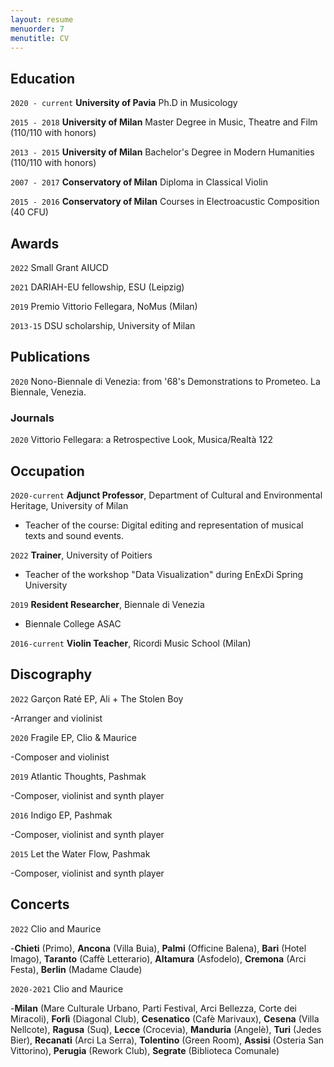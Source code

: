 ```yaml
---
layout: resume
menuorder: 7
menutitle: CV
---
```


## Education

`2020 - current`
__University of Pavia__
Ph.D in Musicology

`2015 - 2018`
__University of Milan__
Master Degree in Music, Theatre and Film (110/110 with honors)

`2013 - 2015`
__University of Milan__
Bachelor's Degree in Modern Humanities (110/110 with honors)


`2007 - 2017`
__Conservatory of Milan__
Diploma in Classical Violin

`2015 - 2016`
__Conservatory of Milan__
Courses in Electroacustic Composition (40 CFU)

## Awards

`2022`
Small Grant AIUCD 

`2021`
DARIAH-EU fellowship, ESU (Leipzig)

`2019`
Premio Vittorio Fellegara, NoMus (Milan)

`2013-15`
DSU scholarship, University of Milan

## Publications

`2020`
Nono-Biennale di Venezia: from '68's Demonstrations to Prometeo. La Biennale, Venezia.

### Journals

`2020`
Vittorio Fellegara: a Retrospective Look, Musica/Realtà 122

## Occupation

`2020-current`
__Adjunct Professor__, Department of Cultural and Environmental Heritage, University of Milan

- Teacher of the course: Digital editing and representation of musical texts and sound events.


`2022`
__Trainer__, University of Poitiers

- Teacher of the workshop "Data Visualization"
during EnExDi Spring University

`2019`
__Resident Researcher__, Biennale di Venezia

- Biennale College ASAC

`2016-current`
__Violin Teacher__, Ricordi Music School (Milan)

## Discography

`2022`
Garçon Raté EP, Ali + The Stolen Boy

-Arranger and violinist

`2020`
Fragile EP, Clio & Maurice

-Composer and violinist

`2019`
Atlantic Thoughts, Pashmak

-Composer, violinist and synth player

`2016`
Indigo EP, Pashmak

-Composer, violinist and synth player

`2015`
Let the Water Flow, Pashmak

-Composer, violinist and synth player

## Concerts

`2022`
Clio and Maurice

-<b>Chieti</b> (Primo), <b>Ancona</b> (Villa Buia), <b>Palmi</b> (Officine Balena), <b>Bari</b> (Hotel Imago), <b>Taranto</b> (Caffè Letterario), <b>Altamura</b> (Asfodelo), <b>Cremona</b> (Arci Festa), <b>Berlin</b> (Madame Claude)


`2020-2021`
Clio and Maurice

-<b>Milan</b> (Mare Culturale Urbano, Parti Festival, Arci Bellezza, Corte dei Miracoli), <b>Forlì</b> (Diagonal Club), <b>Cesenatico</b> (Cafè Marivaux), <b>Cesena</b> (Villa Nellcote), <b>Ragusa</b> (Suq), <b>Lecce</b> (Crocevia), <b>Manduria</b> (Angelè), <b>Turi</b> (Jedes Bier), <b>Recanati</b> (Arci La Serra), <b>Tolentino</b> (Green Room), <b>Assisi</b> (Osteria San Vittorino), <b>Perugia</b> (Rework Club), <b>Segrate</b> (Biblioteca Comunale)

<!-- ### Footer

Last updated: May 2013 -->
